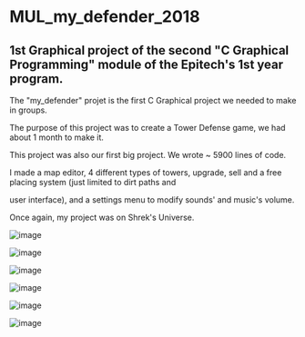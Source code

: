 # MUL_my_defender_2018

## 1st Graphical project of the second "C Graphical Programming" module of the Epitech's 1st year program.

The "my_defender" projet is the first C Graphical project we needed to make in groups.

The purpose of this project was to create a Tower Defense game, we had about 1 month to make it.

This project was also our first big project. We wrote ~ 5900 lines of code.

I made a map editor, 4 different types of towers, upgrade, sell and a free placing system (just limited to dirt paths and

user interface), and a settings menu to modify sounds' and music's volume.

Once again, my project was on Shrek's Universe.

![image](https://user-images.githubusercontent.com/48088392/54557930-9ee50800-49bc-11e9-8ea0-2dd07e5c9809.png)

![image](https://user-images.githubusercontent.com/48088392/54557958-b7552280-49bc-11e9-8caa-e07aaba953e8.png)

![image](https://user-images.githubusercontent.com/48088392/54557997-d489f100-49bc-11e9-90bb-302c869b2a22.png)

![image](https://user-images.githubusercontent.com/48088392/54558263-94773e00-49bd-11e9-8a4c-a247ab0c952b.png)

![image](https://user-images.githubusercontent.com/48088392/54558347-c7b9cd00-49bd-11e9-860f-4c6726fe6dff.png)

![image](https://user-images.githubusercontent.com/48088392/54558414-f33cb780-49bd-11e9-9c20-3dc45f624149.png)
